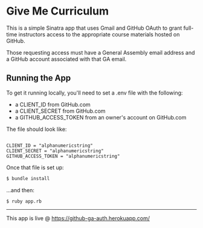 # Give Me Curriculum

This is a simple Sinatra app that uses Gmail and GitHub OAuth to grant full-time instructors access to the appropriate course materials hosted on GitHub. 

Those requesting access must have a General Assembly email address and a GitHub account associated with that GA email. 

## Running the App

To get it running locally, you'll need to set a .env file with the following:

- a CLIENT_ID from GitHub.com
- a CLIENT_SECRET from GitHub.com 
- a GITHUB_ACCESS_TOKEN from an owner's account on GitHub.com 

The file should look like:

```.env

CLIENT_ID = "alphanumericstring"
CLIENT_SECRET = "alphanumericstring"
GITHUB_ACCESS_TOKEN = "alphanumericstring"

```
Once that file is set up: 

```bash
$ bundle install
```

...and then: 

```
$ ruby app.rb
```

---

This app is live @ https://github-ga-auth.herokuapp.com/